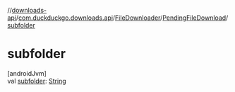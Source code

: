 //[downloads-api](../../../../index.md)/[com.duckduckgo.downloads.api](../../index.md)/[FileDownloader](../index.md)/[PendingFileDownload](index.md)/[subfolder](subfolder.md)

# subfolder

[androidJvm]\
val [subfolder](subfolder.md): [String](https://kotlinlang.org/api/latest/jvm/stdlib/kotlin/-string/index.html)
